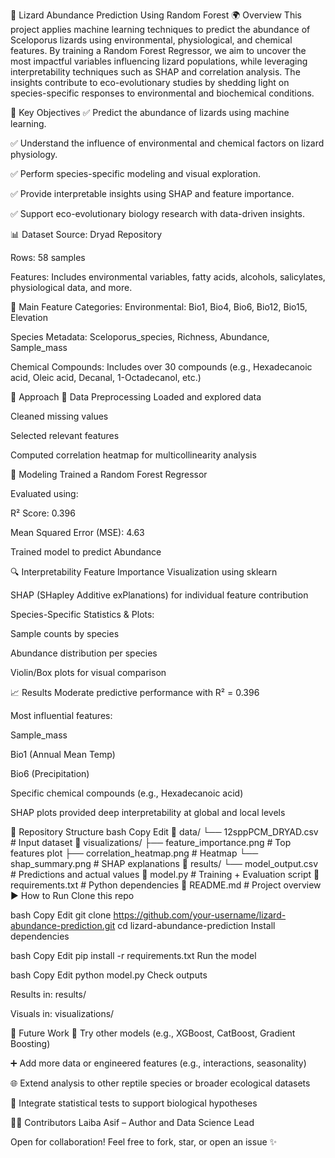 🦎 Lizard Abundance Prediction Using Random Forest
🌍 Overview
This project applies machine learning techniques to predict the abundance of Sceloporus lizards using environmental, physiological, and chemical features. By training a Random Forest Regressor, we aim to uncover the most impactful variables influencing lizard populations, while leveraging interpretability techniques such as SHAP and correlation analysis. The insights contribute to eco-evolutionary studies by shedding light on species-specific responses to environmental and biochemical conditions.

🎯 Key Objectives
✅ Predict the abundance of lizards using machine learning.

✅ Understand the influence of environmental and chemical factors on lizard physiology.

✅ Perform species-specific modeling and visual exploration.

✅ Provide interpretable insights using SHAP and feature importance.

✅ Support eco-evolutionary biology research with data-driven insights.

📊 Dataset
Source: Dryad Repository

Rows: 58 samples

Features: Includes environmental variables, fatty acids, alcohols, salicylates, physiological data, and more.

📌 Main Feature Categories:
Environmental:
Bio1, Bio4, Bio6, Bio12, Bio15, Elevation

Species Metadata:
Sceloporus_species, Richness, Abundance, Sample_mass

Chemical Compounds:
Includes over 30 compounds (e.g., Hexadecanoic acid, Oleic acid, Decanal, 1-Octadecanol, etc.)

🔧 Approach
📁 Data Preprocessing
Loaded and explored data

Cleaned missing values

Selected relevant features

Computed correlation heatmap for multicollinearity analysis

🌲 Modeling
Trained a Random Forest Regressor

Evaluated using:

R² Score: 0.396

Mean Squared Error (MSE): 4.63

Trained model to predict Abundance

🔍 Interpretability
Feature Importance Visualization using sklearn

SHAP (SHapley Additive exPlanations) for individual feature contribution

Species-Specific Statistics & Plots:

Sample counts by species

Abundance distribution per species

Violin/Box plots for visual comparison

📈 Results
Moderate predictive performance with R² = 0.396

Most influential features:

Sample_mass

Bio1 (Annual Mean Temp)

Bio6 (Precipitation)

Specific chemical compounds (e.g., Hexadecanoic acid)

SHAP plots provided deep interpretability at global and local levels

📂 Repository Structure
bash
Copy
Edit
📁 data/
    └── 12sppPCM_DRYAD.csv           # Input dataset
📁 visualizations/
    ├── feature_importance.png       # Top features plot
    ├── correlation_heatmap.png      # Heatmap
    └── shap_summary.png             # SHAP explanations
📁 results/
    └── model_output.csv             # Predictions and actual values
📄 model.py                          # Training + Evaluation script
📄 requirements.txt                  # Python dependencies
📄 README.md                         # Project overview
▶️ How to Run
Clone this repo

bash
Copy
Edit
git clone https://github.com/your-username/lizard-abundance-prediction.git
cd lizard-abundance-prediction
Install dependencies

bash
Copy
Edit
pip install -r requirements.txt
Run the model

bash
Copy
Edit
python model.py
Check outputs

Results in: results/

Visuals in: visualizations/

🔭 Future Work
🔄 Try other models (e.g., XGBoost, CatBoost, Gradient Boosting)

➕ Add more data or engineered features (e.g., interactions, seasonality)

🌐 Extend analysis to other reptile species or broader ecological datasets

🧪 Integrate statistical tests to support biological hypotheses

👩‍🔬 Contributors
Laiba Asif – Author and Data Science Lead

Open for collaboration! Feel free to fork, star, or open an issue ✨








